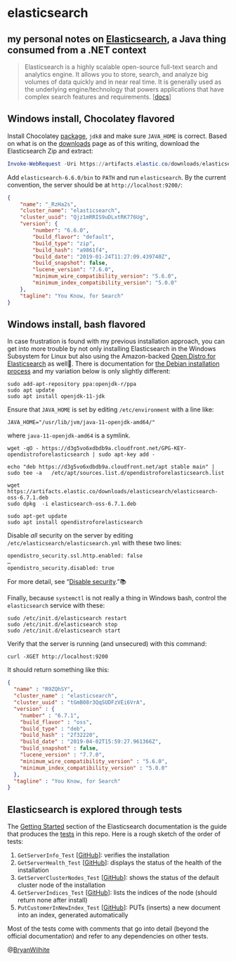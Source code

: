 # elasticsearch

## my personal notes on [Elasticsearch](https://www.elastic.co/), a Java thing consumed from a .NET context

>Elasticsearch is a highly scalable open-source full-text search and analytics engine. It allows you to store, search, and analyze big volumes of data quickly and in near real time. It is generally used as the underlying engine/technology that powers applications that have complex search features and requirements. [[docs](https://www.elastic.co/guide/en/elasticsearch/reference/current/getting-started.html)]

## Windows install, Chocolatey flavored

Install Chocolatey [package](https://chocolatey.org/packages/jdk8), `jdk8` and make sure `JAVA_HOME` is correct. Based on what is on the [downloads](https://www.elastic.co/downloads/elasticsearch) page as of this writing, download the Elasticsearch Zip and extract:

```ps1
Invoke-WebRequest -Uri https://artifacts.elastic.co/downloads/elasticsearch/elasticsearch-6.6.0.zip
```

Add `elasticsearch-6.6.0/bin` to `PATH` and run `elasticsearch`. By the current convention, the server should be at `http://localhost:9200/`:

```json
{
    "name": "_RzHa2s",
    "cluster_name": "elasticsearch",
    "cluster_uuid": "Qjz1mRRIS9uDLxtRK776Ug",
    "version": {
        "number": "6.6.0",
        "build_flavor": "default",
        "build_type": "zip",
        "build_hash": "a9861f4",
        "build_date": "2019-01-24T11:27:09.439740Z",
        "build_snapshot": false,
        "lucene_version": "7.6.0",
        "minimum_wire_compatibility_version": "5.6.0",
        "minimum_index_compatibility_version": "5.0.0"
    },
    "tagline": "You Know, for Search"
}
```

## Windows install, bash flavored

In case frustration is found with my previous installation approach, you can get into more trouble by not only installing Elasticsearch in the Windows Subsystem for Linux but also using the Amazon-backed [Open Distro for Elasticsearch](https://opendistro.github.io/for-elasticsearch/) as well😬. There is documentation for [the Debian installation process](https://opendistro.github.io/for-elasticsearch-docs/docs/install/deb/) and my variation below is only slightly different:

```console
sudo add-apt-repository ppa:openjdk-r/ppa
sudo apt update
sudo apt install openjdk-11-jdk
```

Ensure that `JAVA_HOME` is set by editing `/etc/environment` with a line like:

```plaintext
JAVA_HOME="/usr/lib/jvm/java-11-openjdk-amd64/"
```

where `java-11-openjdk-amd64` is a symlink.

```console
wget -qO - https://d3g5vo6xdbdb9a.cloudfront.net/GPG-KEY-opendistroforelasticsearch | sudo apt-key add -

echo "deb https://d3g5vo6xdbdb9a.cloudfront.net/apt stable main" | sudo tee -a   /etc/apt/sources.list.d/opendistroforelasticsearch.list

wget https://artifacts.elastic.co/downloads/elasticsearch/elasticsearch-oss-6.7.1.deb
sudo dpkg  -i elasticsearch-oss-6.7.1.deb

sudo apt-get update
sudo apt install opendistroforelasticsearch
```

Disable _all_ security on the server by editing `/etc/elasticsearch/elasticsearch.yml` with these two lines:

```plaintext
opendistro_security.ssl.http.enabled: false
…
opendistro_security.disabled: true
```

For more detail, see “[Disable security](https://opendistro.github.io/for-elasticsearch-docs/docs/security/disable/).”📚

Finally, because `systemctl` is not really a thing in Windows bash, control the `elasticsearch` service with these:

```console
sudo /etc/init.d/elasticsearch restart
sudo /etc/init.d/elasticsearch stop
sudo /etc/init.d/elasticsearch start
```

Verify that the server is running (and unsecured) with this command:

```console
curl -XGET http://localhost:9200
```

It should return something like this:

```json
{
  "name" : "R9ZQhSY",
  "cluster_name" : "elasticsearch",
  "cluster_uuid" : "tGmB08r3QqSUDFzVEi6VrA",
  "version" : {
    "number" : "6.7.1",
    "build_flavor" : "oss",
    "build_type" : "deb",
    "build_hash" : "2f32220",
    "build_date" : "2019-04-02T15:59:27.961366Z",
    "build_snapshot" : false,
    "lucene_version" : "7.7.0",
    "minimum_wire_compatibility_version" : "5.6.0",
    "minimum_index_compatibility_version" : "5.0.0"
  },
  "tagline" : "You Know, for Search"
}
```

## Elasticsearch is explored through tests

The [Getting Started](https://www.elastic.co/guide/en/elasticsearch/reference/current/getting-started.html) section of the Elasticsearch documentation is the guide that produces the [tests](ElasticSearch.Tests) in this repo. Here is a rough sketch of the order of tests:

1. `GetServerInfo_Test` [[GitHub](https://github.com/BryanWilhite/elasticsearch/blob/master/ElasticSearch.Tests/ElasticSearchTests._.cs#L25)]: verifies the installation
2. `GetServerHealth_Test` [[GitHub](https://github.com/BryanWilhite/elasticsearch/blob/master/ElasticSearch.Tests/ElasticSearchTests._cat.cs#L43)]: displays the status of the health of the installation
3. `GetServerClusterNodes_Test` [[GitHub](https://github.com/BryanWilhite/elasticsearch/blob/master/ElasticSearch.Tests/ElasticSearchTests._cat.cs#L21)]: shows the status of the default cluster node of the installation
4. `GetServerIndices_Test` [[GitHub](https://github.com/BryanWilhite/elasticsearch/blob/master/ElasticSearch.Tests/ElasticSearchTests._cat.cs#L65)]: lists the indices of the node (should return none after install)
5. `PutCustomerInNewIndex_Test` [[GitHub](https://github.com/BryanWilhite/elasticsearch/blob/master/ElasticSearch.Tests/ElasticSearchTests._index.cs#L193)]: PUTs (inserts) a new document into an index, generated automatically

Most of the tests come with comments that go into detail (beyond the official documentation) and refer to any dependencies on other tests.

@[BryanWilhite](https://twitter.com/BryanWilhite)